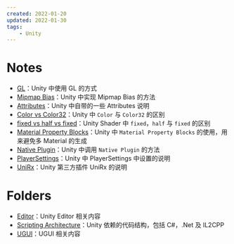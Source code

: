 ```yaml
---
created: 2022-01-20
updated: 2022-01-30
tags:
    - Unity
---
```


# Notes
- [GL](Unity/GL.md)：Unity 中使用 GL 的方式
- [Mipmap Bias](Unity/Mipmap%20Bias.md)：Unity 中实现 Mipmap Bias 的方法
- [Attributes](Unity/Attributes.md)：Unity 中自带的一些 Attributes 说明
- [Color vs Color32](Unity/Color%20vs%20Color32.md)：Unity 中 `Color` 与 `Color32` 的区别
- [fixed vs  half  vs fixed](Unity/fixed%20vs%20%20half%20%20vs%20fixed.md)：Unity Shader 中 `fixed`，`half` 与 `fixed` 的区别
- [Material Property Blocks](Unity/Material%20Property%20Blocks.md)：Unity 中 `Material Property Blocks` 的使用，用来避免多 Material 的生成
- [Native Plugin](Unity/Native%20Plugin.md)：Unity 中调用 `Native Plugin` 的方法
- [PlayerSettings](Unity/PlayerSettings.md)：Unity 中 PlayerSettings 中设置的说明
- [UniRx](Unity/UniRx.md)：Unity 第三方插件 UniRx 的说明

# Folders
- [Editor](Unity/Editor.md)：Unity Editor 相关内容
- [Scripting Architecture](Unity/Scripting%20Architecture.md)：Unity 依赖的代码结构，包括 C#，.Net 及 IL2CPP
- [UGUI](Unity/UGUI.md)：UGUI 相关内容
